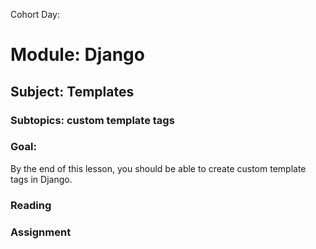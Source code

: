 Cohort Day:

# Module: Django

## Subject: Templates

### Subtopics: custom template tags

### Goal:
By the end of this lesson, you should be able to create custom template tags in Django.

### Reading


### Assignment
